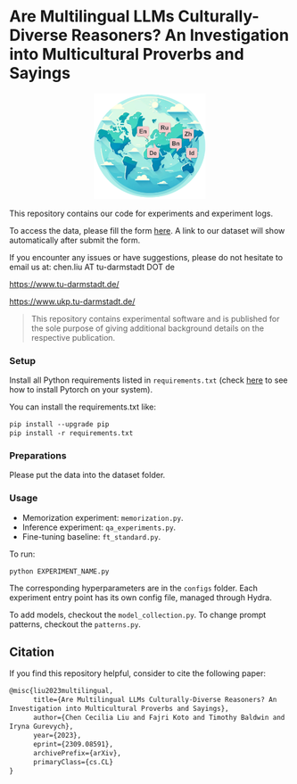 # Are Multilingual LLMs Culturally-Diverse Reasoners? An Investigation into Multicultural Proverbs and Sayings 
<p  align="center">
  <img src='logo.png' width='200'>
</p>

This repository contains our code for experiments and experiment logs.

To access the data, please fill the form [here](https://forms.gle/rJLYcSvD5MooRowe6).
A link to our dataset will show automatically after submit the form.
 
If you encounter any issues or have suggestions, please do not hesitate to email us at:
chen.liu AT tu-darmstadt DOT de


https://www.tu-darmstadt.de/

https://www.ukp.tu-darmstadt.de/

>This repository contains experimental software and is published for the sole purpose of giving additional background details on the respective publication.

### Setup
Install all Python requirements listed in `requirements.txt` (check [here](https://pytorch.org/get-started/locally/) 
to see how to install Pytorch on your system).

You can install the requirements.txt like:
```
pip install --upgrade pip
pip install -r requirements.txt
```

### Preparations
Please put the data into the dataset folder.

### Usage

- Memorization experiment: `memorization.py`.
- Inference experiment: `qa_experiments.py`.
- Fine-tuning baseline: `ft_standard.py`.

To run:
```
python EXPERIMENT_NAME.py
```

The corresponding hyperparameters are in the `configs` folder. 
Each experiment entry point has its own config file, managed through Hydra.

To add models, checkout the `model_collection.py`.
To change prompt patterns, checkout the `patterns.py`.

## Citation
If you find this repository helpful, consider to cite the following paper:

```
@misc{liu2023multilingual,
      title={Are Multilingual LLMs Culturally-Diverse Reasoners? An Investigation into Multicultural Proverbs and Sayings}, 
      author={Chen Cecilia Liu and Fajri Koto and Timothy Baldwin and Iryna Gurevych},
      year={2023},
      eprint={2309.08591},
      archivePrefix={arXiv},
      primaryClass={cs.CL}
}
```
